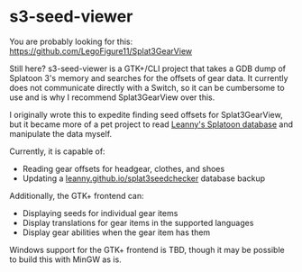 # s3-seed-viewer

You are probably looking for this: https://github.com/LegoFigure11/Splat3GearView

Still here? s3-seed-viewer is a GTK+/CLI project that takes a GDB dump of Splatoon 3's memory and searches for the offsets of gear data.
It currently does not communicate directly with a Switch, so it can be cumbersome to use and is why I recommend Splat3GearView over this.

I originally wrote this to expedite finding seed offsets for Splat3GearView, but it became more of a pet project to read [Leanny's Splatoon database](https://leanny.github.io/splat3/database.html) and manipulate the data myself.

Currently, it is capable of:
- Reading gear offsets for headgear, clothes, and shoes
- Updating a [leanny.github.io/splat3seedchecker](https://leanny.github.io/splat3seedchecker/#/) database backup

Additionally, the GTK+ frontend can:
- Displaying seeds for individual gear items
- Display translations for gear items in the supported languages
- Display gear abilities when the gear item has them

Windows support for the GTK+ frontend is TBD, though it may be possible to build this with MinGW as is.
